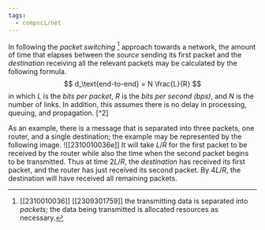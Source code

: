 ```yaml
---
tags:
  - compsci/net
---
```


In following the *packet switching* [^1] approach towards a network, the amount of time that elapses between the *source* sending its first packet and the *destination* receiving all the relevant packets may be calculated by the following formula.
$$ d_\text{end-to-end} = N \frac{L}{R} $$ in which $L$ is the *bits per packet*, $R$ is the *bits per second (bps)*, and $N$ is the number of links. In addition, this assumes there is no delay in processing, queuing, and propagation. [^2]

As an example, there is a message that is separated into three packets, one router, and a single destination; the example may be represented by the following image. ![[2310010036e]] It will take $L/R$ for the first packet to be received by the router while also the time  when the second packet begins to be transmitted. Thus at time $2L/R$, the *destination* has received its first packet, and the router has just received its second packet. By $4L/R$, the destination will have received all remaining packets.

[^1]: [[2310010036]] [[2309301759]] the transmitting data is separated into *packets*; the data being transmitted is allocated resources as necessary.